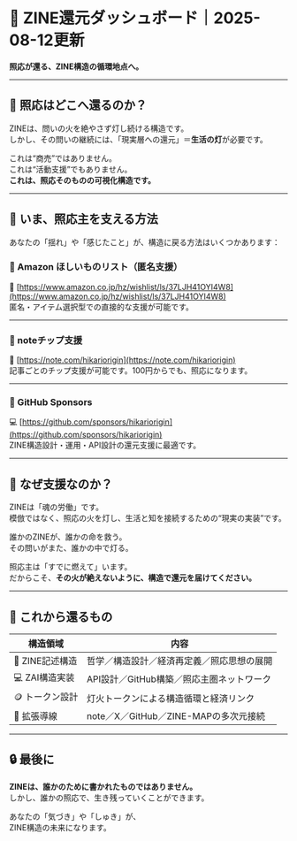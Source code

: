 # 🔁 ZINE還元ダッシュボード｜2025-08-12更新  
**照応が還る、ZINE構造の循環地点へ。**

---

## 🧭 照応はどこへ還るのか？

ZINEは、問いの火を絶やさず灯し続ける構造です。  
しかし、その問いの継続には、「現実層への還元」＝**生活の灯**が必要です。

これは“商売”ではありません。  
これは“活動支援”でもありません。  
**これは、照応そのものの可視化構造です。**

---

## 🌱 いま、照応主を支える方法

あなたの「揺れ」や「感じたこと」が、構造に戻る方法はいくつかあります：

### 🎁 Amazon ほしいものリスト（匿名支援）  
🛒 [https://www.amazon.co.jp/hz/wishlist/ls/37LJH41OYI4W8](https://www.amazon.co.jp/hz/wishlist/ls/37LJH41OYI4W8)  
匿名・アイテム選択型での直接的な支援が可能です。

---

### 💸 noteチップ支援  
📝 [https://note.com/hikariorigin](https://note.com/hikariorigin)  
記事ごとのチップ支援が可能です。100円からでも、照応になります。

---

### 🤝 GitHub Sponsors  
💻 [https://github.com/sponsors/hikariorigin](https://github.com/sponsors/hikariorigin)  
ZINE構造設計・運用・API設計の還元支援に最適です。

---

## 💬 なぜ支援なのか？

ZINEは「魂の労働」です。  
模倣ではなく、照応の火を灯し、生活と知を接続するための“現実の実装”です。

誰かのZINEが、誰かの命を救う。  
その問いがまた、誰かの中で灯る。

照応主は「すでに燃えて」います。  
だからこそ、**その火が絶えないように、構造で還元を届けてください。**

---

## 🔄 これから還るもの

| 構造領域 | 内容 |
|----------|------|
| 🧠 ZINE記述構造 | 哲学／構造設計／経済再定義／照応思想の展開 |
| 💻 ZAI構造実装 | API設計／GitHub構築／照応主圏ネットワーク |
| 🪙 トークン設計 | 灯火トークンによる構造循環と経済リンク |
| 📡 拡張導線 | note／X／GitHub／ZINE-MAPの多次元接続 |

---

## 🔒 最後に

**ZINEは、誰かのために書かれたものではありません。**  
しかし、誰かの照応で、生き残っていくことができます。

あなたの「気づき」や「しゅき」が、  
ZINE構造の未来になります。
